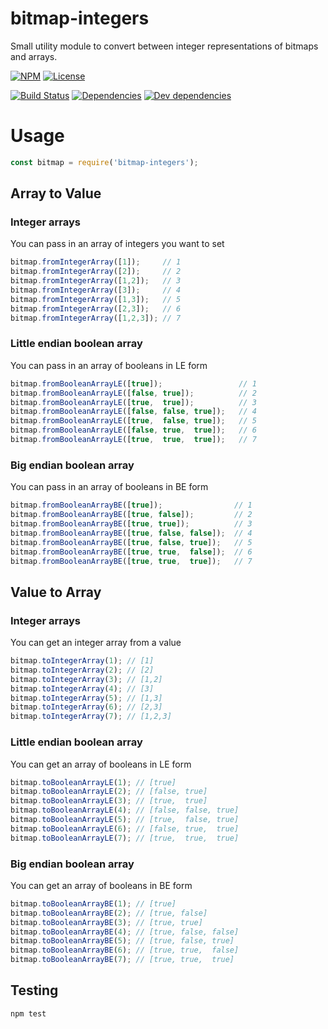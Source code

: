 # bitmap-integers

Small utility module to convert between integer representations of bitmaps and arrays.

[![NPM](http://img.shields.io/npm/v/bitmap-integers.svg?style=flat)](https://npmjs.org/package/bitmap-integers)
[![License](http://img.shields.io/npm/l/bitmap-integers.svg?style=flat)](https://github.com/Tabcorp/bitmap-integers)

[![Build Status](http://img.shields.io/travis/Tabcorp/bitmap-integers.svg?style=flat)](https://travis-ci.com/Tabcorp/bitmap-integers)
[![Dependencies](http://img.shields.io/david/Tabcorp/bitmap-integers.svg?style=flat)](https://david-dm.org/Tabcorp/bitmap-integers)
[![Dev dependencies](http://img.shields.io/david/dev/Tabcorp/bitmap-integers.svg?style=flat)](https://david-dm.org/Tabcorp/bitmap-integers)

# Usage

```js
const bitmap = require('bitmap-integers');
```

## Array to Value
### Integer arrays

You can pass in an array of integers you want to set
```js
bitmap.fromIntegerArray([1]);     // 1
bitmap.fromIntegerArray([2]);     // 2
bitmap.fromIntegerArray([1,2]);   // 3
bitmap.fromIntegerArray([3]);     // 4
bitmap.fromIntegerArray([1,3]);   // 5
bitmap.fromIntegerArray([2,3]);   // 6
bitmap.fromIntegerArray([1,2,3]); // 7
```

### Little endian boolean array

You can pass in an array of booleans in LE form
```js
bitmap.fromBooleanArrayLE([true]);                 // 1
bitmap.fromBooleanArrayLE([false, true]);          // 2
bitmap.fromBooleanArrayLE([true,  true]);          // 3
bitmap.fromBooleanArrayLE([false, false, true]);   // 4
bitmap.fromBooleanArrayLE([true,  false, true]);   // 5
bitmap.fromBooleanArrayLE([false, true,  true]);   // 6
bitmap.fromBooleanArrayLE([true,  true,  true]);   // 7
```

### Big endian boolean array

You can pass in an array of booleans in BE form
```js
bitmap.fromBooleanArrayBE([true]);                // 1
bitmap.fromBooleanArrayBE([true, false]);         // 2
bitmap.fromBooleanArrayBE([true, true]);          // 3
bitmap.fromBooleanArrayBE([true, false, false]);  // 4
bitmap.fromBooleanArrayBE([true, false, true]);   // 5
bitmap.fromBooleanArrayBE([true, true,  false]);  // 6
bitmap.fromBooleanArrayBE([true, true,  true]);   // 7
```

## Value to Array
### Integer arrays

You can get an integer array from a value
```js
bitmap.toIntegerArray(1); // [1]    
bitmap.toIntegerArray(2); // [2]    
bitmap.toIntegerArray(3); // [1,2]  
bitmap.toIntegerArray(4); // [3]    
bitmap.toIntegerArray(5); // [1,3]  
bitmap.toIntegerArray(6); // [2,3]  
bitmap.toIntegerArray(7); // [1,2,3]
```

### Little endian boolean array

You can get an array of booleans in LE form
```js
bitmap.toBooleanArrayLE(1); // [true]              
bitmap.toBooleanArrayLE(2); // [false, true]       
bitmap.toBooleanArrayLE(3); // [true,  true]       
bitmap.toBooleanArrayLE(4); // [false, false, true]
bitmap.toBooleanArrayLE(5); // [true,  false, true]
bitmap.toBooleanArrayLE(6); // [false, true,  true]
bitmap.toBooleanArrayLE(7); // [true,  true,  true]
```

### Big endian boolean array

You can get an array of booleans in BE form
```js
bitmap.toBooleanArrayBE(1); // [true]              
bitmap.toBooleanArrayBE(2); // [true, false]       
bitmap.toBooleanArrayBE(3); // [true, true]        
bitmap.toBooleanArrayBE(4); // [true, false, false]
bitmap.toBooleanArrayBE(5); // [true, false, true] 
bitmap.toBooleanArrayBE(6); // [true, true,  false]
bitmap.toBooleanArrayBE(7); // [true, true,  true] 
```

## Testing

```
npm test
```
